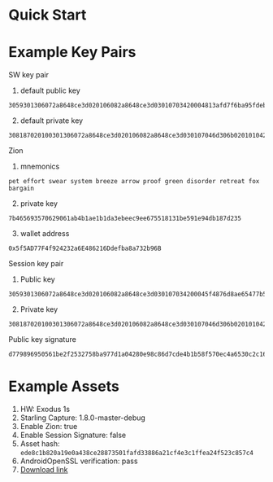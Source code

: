 # Quick Start



# Example Key Pairs

SW key pair

1. default public key

```
3059301306072a8648ce3d020106082a8648ce3d03010703420004813afd7f6ba95fdebeac7812c7ab5af9ca59547b2a73f5aa75accca4e4ad2eb6849d4948a9fcfb8c2b890ba0dfbe4463bbfe4ac163981a93517bfb34598fc850
```

2. default private key

```
308187020100301306072a8648ce3d020106082a8648ce3d030107046d306b02010104204ebe7c7bff6b0e8954c061cb360fa777821b65aade8cc4b64e4b8c95c0aafb44a14403420004813afd7f6ba95fdebeac7812c7ab5af9ca59547b2a73f5aa75accca4e4ad2eb6849d4948a9fcfb8c2b890ba0dfbe4463bbfe4ac163981a93517bfb34598fc850
```

Zion
1. mnemonics

```
pet effort swear system breeze arrow proof green disorder retreat fox bargain
```

2. private key

```
7b465693570629061ab4b1ae1b1da3ebeec9ee675518131be591e94db187d235
```

3. wallet address

```
0x5f5AD77F4f924232a6E486216Ddefba8a732b96B
```

Session key pair

1. Public key

```
3059301306072a8648ce3d020106082a8648ce3d030107034200045f4876d8ae65477b5985484ee9d6fd2a5a78b2bcebdaf090f7c9bb85c89f4de55f909e5663caac8cd6e958d8eff50a029ec4c7245aa1ea1716787c62229a9a34
```

2. Private key

```
308187020100301306072a8648ce3d020106082a8648ce3d030107046d306b020101042022619451d73a16a0c41c3507435948af61f1a8dbbb901d5b18a1cf2ff648cafea144034200045f4876d8ae65477b5985484ee9d6fd2a5a78b2bcebdaf090f7c9bb85c89f4de55f909e5663caac8cd6e958d8eff50a029ec4c7245aa1ea1716787c62229a9a34
```

Public key signature

```
d779896950561be2f2532758ba977d1a04280e98c86d7cde4b1b58f570ec4a6530c2c163b997ae3dcaa843e922f0c888e591adde46b84f1b20001ad68d47686b1b
```

# Example Assets

1. HW: Exodus 1s
1. Starling Capture: 1.8.0-master-debug
1. Enable Zion: true
1. Enable Session Signature: false
1. Asset hash: `ede8c1b820a19e0a438ce28873501fafd33886a21cf4e3c1ffea24f523c857c4`
1. AndroidOpenSSL verification: pass
1. [Download link](https://app.asana.com/app/asana/-/get_asset?asset_id=1202279149900570&force_download)

